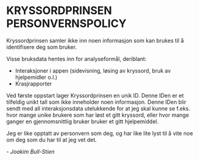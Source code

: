 # KRYSSORDPRINSEN PERSONVERNSPOLICY

Kryssordprinsen samler ikke inn noen informasjon som kan brukes til å identifisere deg som bruker.

Visse bruksdata hentes inn for analyseformål, deriblant:
 - Interaksjoner i appen (sidevisning, løsing av kryssord, bruk av hjelpemidler o.l.)
 - Krasjrapporter

Ved første oppstart lager Kryssordprinsen en unik ID. Denne IDen er et tilfeldig unikt tall som ikke inneholder noen informasjon. Denne IDen blir sendt med all interaksjonsdata utelukkende for at jeg skal kunne se f.eks. hvor mange unike brukere som har løst et gitt kryssord, eller hvor mange ganger en gjennomsnittlig bruker bruker et gitt hjelpemiddel.

Jeg er like opptatt av personvern som deg, og har like lite lyst til å vite noe om deg som du har til at jeg vet det.


_- Joakim Bull-Stien_


